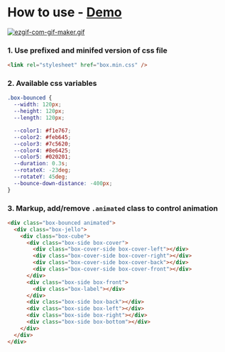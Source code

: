 # How to use - [Demo](https://eminqasimov.github.io/3d-box-css/)

[![ezgif-com-gif-maker.gif](https://i.postimg.cc/TY0Q3Spy/ezgif-com-gif-maker.gif)](https://youtu.be/KAaFjv3Ejxg)

### 1. Use prefixed and minifed version of css file

```html
<link rel="stylesheet" href="box.min.css" />
```

### 2. Available css variables

```css
.box-bounced {
  --width: 120px;
  --height: 120px;
  --length: 120px;

  --color1: #f1e767;
  --color2: #feb645;
  --color3: #7c5620;
  --color4: #8e6425;
  --color5: #020201;
  --duration: 0.3s;
  --rotateX: -23deg;
  --rotateY: 45deg;
  --bounce-down-distance: -400px;
}
```

### 3. Markup, add/remove `.animated` class to control animation

```html
<div class="box-bounced animated">
  <div class="box-jello">
    <div class="box-cube">
      <div class="box-side box-cover">
        <div class="box-cover-side box-cover-left"></div>
        <div class="box-cover-side box-cover-right"></div>
        <div class="box-cover-side box-cover-back"></div>
        <div class="box-cover-side box-cover-front"></div>
      </div>
      <div class="box-side box-front">
        <div class="box-label"></div>
      </div>
      <div class="box-side box-back"></div>
      <div class="box-side box-left"></div>
      <div class="box-side box-right"></div>
      <div class="box-side box-bottom"></div>
    </div>
  </div>
</div>
```
